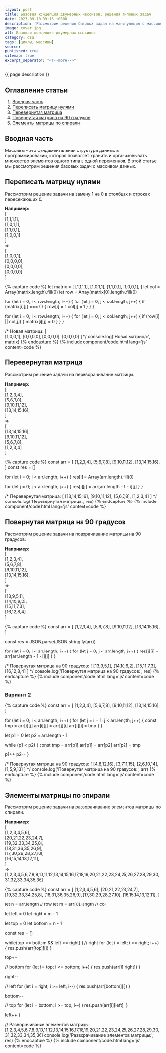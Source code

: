 ```yaml
---
layout: post
title: Базовая концепция двумерных массивов, решения типовых задач
date: 2023-09-10 09:16 +0600
description: 'Рассмотрим решения базовых задач на манипуляцию с массивом данных.'
image: cover.jpg
alt: Базовая концепция двумерных массивов
category: dsa
tags: [циклы, массивы]
source:
published: true
sitemap: true
excerpt_separator: "<!--more-->"
---
```


{{ page.description }}

<!--more-->

## <span class="attention">Оглавление</span> статьи

1. [Вводная часть](#intro)
2. [Переписать матрицу нулями](#matrix-zero)
3. [Перевернутая матрица](#reverse-matrix)
4. [Повернутая матрица на 90 градусов](#rotate-90)
5. [Элементы матрицы по спирали](#spiral-matrix)

<h2 id="intro"><span class="attention">Вводная</span> часть</h2>

Массивы - это фундаментальная структура данных в программировании, которая позволяет хранить и организовывать множество элементов одного типа в одной переменной. В этой статье мы рассмотрим решения базовых задач с массивом данных.

<h2 id="matrix-zero"><span class="attention">Переписать</span> матрицу нулями</h2>

Рассмотрим решение задачи на замену 1 на 0 в столбцах и строках пересекающих 0.

**Например:**\
[\
  [1,1,1,1],\
  [1,0,1,1],\
  [1,1,0,1],\
  [1,0,0,1]\
]\
=>\
[\
  [1,0,0,1],\
  [0,0,0,0],\
  [0,0,0,0],\
  [0,0,0,0]\
]

{% capture code %}
let matrix = [
  [1,1,1,1],
  [1,0,1,1],
  [1,1,0,1],
  [1,0,0,1],
]
let col = Array(matrix.length).fill(0)
let row = Array(matrix[0].length).fill(0)

for (let i = 0; i < row.length; i++) {
  for (let j = 0; j < col.length; j++) {
    if (matrix[i][j] === 0) {
      row[i] = 1
      col[j] = 1
    }
  }
}

for (let i = 0; i < row.length; i++) {
  for (let j = 0; j < col.length; j++) {
    if (row[i] || col[j]) {
      matrix[i][j] = 0
    }
  }
}

/*
Новая матрица:
[\
[1,0,0,1],
[0,0,0,0],
[0,0,0,0],
[0,0,0,0]
]
*/
console.log('Новая матрица:', matrix)
{% endcapture %}
{% include component/code.html lang='js' content=code %}

<h2 id="reverse-matrix"><span class="attention">Перевернутая</span> матрица</h2>

Рассмотрим решение задачи на переворачивание матрицы.

**Например:**\
[\
[1,2,3,4],\
[5,6,7,8],\
[9,10,11,12],\
[13,14,15,16],\
]\
=>\
[\
[13,14,15,16],\
[9,10,11,12],\
[5,6,7,8],\
[1,2,3,4]\
]

{% capture code %}
const arr = [
  [1,2,3,4],
  [5,6,7,8],
  [9,10,11,12],
  [13,14,15,16],
]
const res = []

for (let i = 0; i < arr.length; i++) {
  res[i] = Array(arr.length).fill(0)

  for (let j = 0; j < arr.length; j++) {
    res[i][j] = arr[arr.length - 1 - i][j]
  }
}

/*
Перевернутая матрица:
[
[13,14,15,16],
[9,10,11,12],
[5,6,7,8],
[1,2,3,4]
]
*/
console.log('Перевернутая матрица:', res)
{% endcapture %}
{% include component/code.html lang='js' content=code %}

<h2 id="rotate-90"><span class="attention">Повернутая</span> матрица на 90 градусов</h2>

Рассмотрим решение задачи на поворачивание матрицы на 90 градусов.

**Например:**\
[\
[1,2,3,4],\
[5,6,7,8],\
[9,10,11,12],\
[13,14,15,16],\
]\
=>\
[\
[13,9,5,1],\
[14,10,6,2],\
[15,11,7,3],\
[16,12,8,4]\
]

{% capture code %}
const arr = [
  [1,2,3,4],
  [5,6,7,8],
  [9,10,11,12],
  [13,14,15,16],
]

const res = JSON.parse(JSON.stringify(arr))

for (let i = 0; i < arr.length; i++) {
  for (let j = 0; j < arr.length; j++) {
    res[j][i] = arr[arr.length - 1 - i][j]
  }
}

/*
Повернутая матрица на 90 градусов:
[
[13,9,5,1],
[14,10,6,2],
[15,11,7,3],
[16,12,8,4]
]
*/
console.log('Повернутая матрица на 90 градусов:', res)
{% endcapture %}
{% include component/code.html lang='js' content=code %}

### Вариант 2

{% capture code %}
const arr = [
  [1,2,3,4],
  [5,6,7,8],
  [9,10,11,12],
  [13,14,15,16],
]

for (let i = 0; i < arr.length; i++) {
  for (let j = i + 1; j < arr.length; j++) {
    const tmp = arr[i][j]
    arr[i][j] = arr[j][i]
    arr[j][i] = tmp
  }
}

let p1 = 0
let p2 = arr.length - 1

while (p1 < p2) {
  const tmp = arr[p1]
  arr[p1] = arr[p2]
  arr[p2] = tmp

  p1++
  p2--
}

/*
Повернутая матрица на 90 градусов:
[
[4,8,12,16],
[3,7,11,15],
[2,6,10,14],
[1,5,9,13]
]
*/
console.log('Повернутая матрица на 90 градусов:', arr)
{% endcapture %}
{% include component/code.html lang='js' content=code %}

<h2 id="spiral-matrix"><span class="attention">Элементы</span> матрицы по спирали</h2>

Рассмотрим решение задачи на разворачивание элементов матрицы по спирали.

**Например:**\
[\
[1,2,3,4,5,6],\
[20,21,22,23,24,7],\
[19,32,33,34,25,8],\
[18,31,36,35,26,9],\
[17,30,29,28,27,10],\
[16,15,14,13,12,11],\
]\
=>\
[1,2,3,4,5,6,7,8,9,10,11,12,13,14,15,16,17,18,19,20,21,22,23,24,25,26,27,28,29,30,31,32,33,34,35,36]

{% capture code %}
const arr = [
  [1,2,3,4,5,6],
  [20,21,22,23,24,7],
  [19,32,33,34,25,8],
  [18,31,36,35,26,9],
  [17,30,29,28,27,10],
  [16,15,14,13,12,11],
]

let n = arr.length // row
let m = arr[0].length // col

let left = 0
let right = m - 1

let top = 0
let bottom = n - 1

const res = []

while(top <= bottom && left <= right) {
  // right
  for (let i = left; i <= right; i++) {
    res.push(arr[top][i])
  }

  top++

  // bottom
  for (let i = top; i <= bottom; i++) {
    res.push(arr[i][right])
  }

  right--

  // left
  for (let i = right; i >= left; i--) {
    res.push(arr[bottom][i])
  }

  bottom--

  // top
  for (let i = bottom; i >= top; i--) {
    res.push(arr[i][left])
  }

  left++
}

// Разворачивание элементов матрицы: [1,2,3,4,5,6,7,8,9,10,11,12,13,14,15,16,17,18,19,20,21,22,23,24,25,26,27,28,29,30,31,32,33,34,35,36]
console.log('Разворачивание элементов матрицы:', res)
{% endcapture %}
{% include component/code.html lang='js' content=code %}
